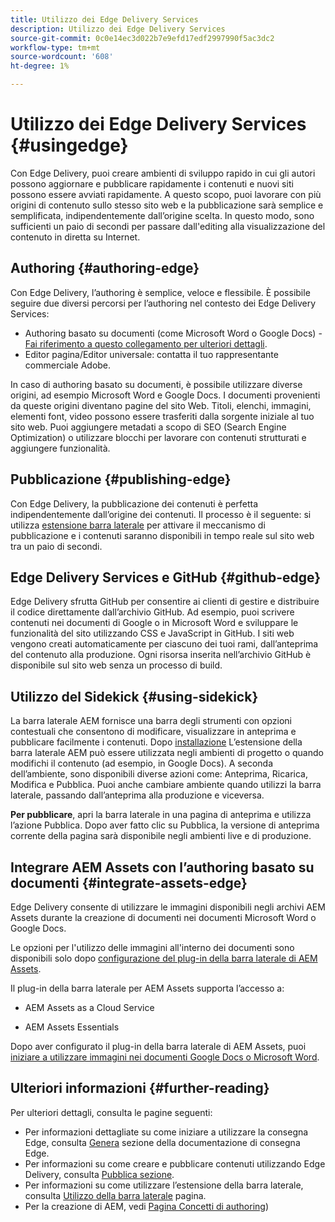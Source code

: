 ```yaml
---
title: Utilizzo dei Edge Delivery Services
description: Utilizzo dei Edge Delivery Services
source-git-commit: 0c0e14ec3d022b7e9efd17edf2997990f5ac3dc2
workflow-type: tm+mt
source-wordcount: '608'
ht-degree: 1%

---
```


# Utilizzo dei Edge Delivery Services {#usingedge}

Con Edge Delivery, puoi creare ambienti di sviluppo rapido in cui gli autori possono aggiornare e pubblicare rapidamente i contenuti e nuovi siti possono essere avviati rapidamente. A questo scopo, puoi lavorare con più origini di contenuto sullo stesso sito web e la pubblicazione sarà semplice e semplificata, indipendentemente dall’origine scelta. In questo modo, sono sufficienti un paio di secondi per passare dall&#39;editing alla visualizzazione del contenuto in diretta su Internet.

## Authoring   {#authoring-edge}

Con Edge Delivery, l’authoring è semplice, veloce e flessibile. È possibile seguire due diversi percorsi per l’authoring nel contesto dei Edge Delivery Services:

* Authoring basato su documenti (come Microsoft Word o Google Docs) - [Fai riferimento a questo collegamento per ulteriori dettagli](https://www.hlx.live/docs/authoring).
* Editor pagina/Editor universale: contatta il tuo rappresentante commerciale Adobe.

In caso di authoring basato su documenti, è possibile utilizzare diverse origini, ad esempio Microsoft Word e Google Docs. I documenti provenienti da queste origini diventano pagine del sito Web. Titoli, elenchi, immagini, elementi font, video possono essere trasferiti dalla sorgente iniziale al tuo sito web. Puoi aggiungere metadati a scopo di SEO (Search Engine Optimization) o utilizzare blocchi per lavorare con contenuti strutturati e aggiungere funzionalità.

## Pubblicazione {#publishing-edge}

Con Edge Delivery, la pubblicazione dei contenuti è perfetta indipendentemente dall’origine dei contenuti. Il processo è il seguente: si utilizza [estensione barra laterale](#using-sidekick) per attivare il meccanismo di pubblicazione e i contenuti saranno disponibili in tempo reale sul sito web tra un paio di secondi.

## Edge Delivery Services e GitHub {#github-edge}

Edge Delivery sfrutta GitHub per consentire ai clienti di gestire e distribuire il codice direttamente dall’archivio GitHub. Ad esempio, puoi scrivere contenuti nei documenti di Google o in Microsoft Word e sviluppare le funzionalità del sito utilizzando CSS e JavaScript in GitHub. I siti web vengono creati automaticamente per ciascuno dei tuoi rami, dall’anteprima del contenuto alla produzione. Ogni risorsa inserita nell’archivio GitHub è disponibile sul sito web senza un processo di build.

## Utilizzo del Sidekick {#using-sidekick}

La barra laterale AEM fornisce una barra degli strumenti con opzioni contestuali che consentono di modificare, visualizzare in anteprima e pubblicare facilmente i contenuti. Dopo [installazione](https://www.hlx.live/docs/sidekick-extension) L’estensione della barra laterale AEM può essere utilizzata negli ambienti di progetto o quando modifichi il contenuto (ad esempio, in Google Docs). A seconda dell’ambiente, sono disponibili diverse azioni come: Anteprima, Ricarica, Modifica e Pubblica. Puoi anche cambiare ambiente quando utilizzi la barra laterale, passando dall’anteprima alla produzione e viceversa.

**Per pubblicare**, apri la barra laterale in una pagina di anteprima e utilizza l’azione Pubblica. Dopo aver fatto clic su Pubblica, la versione di anteprima corrente della pagina sarà disponibile negli ambienti live e di produzione.

## Integrare AEM Assets con l’authoring basato su documenti {#integrate-assets-edge}

Edge Delivery consente di utilizzare le immagini disponibili negli archivi AEM Assets durante la creazione di documenti nei documenti Microsoft Word o Google Docs.

Le opzioni per l&#39;utilizzo delle immagini all&#39;interno dei documenti sono disponibili solo dopo [configurazione del plug-in della barra laterale di AEM Assets](https://www.hlx.live/developer/configuring-aem-assets-sidekick-plugin).

Il plug-in della barra laterale per AEM Assets supporta l’accesso a:

* AEM Assets as a Cloud Service

* AEM Assets Essentials

Dopo aver configurato il plug-in della barra laterale di AEM Assets, puoi [iniziare a utilizzare immagini nei documenti Google Docs o Microsoft Word](https://www.hlx.live/docs/aem-assets-sidekick-plugin).

## Ulteriori informazioni {#further-reading}

Per ulteriori dettagli, consulta le pagine seguenti:

* Per informazioni dettagliate su come iniziare a utilizzare la consegna Edge, consulta [Genera](https://www.hlx.live/docs/#build) sezione della documentazione di consegna Edge.
* Per informazioni su come creare e pubblicare contenuti utilizzando Edge Delivery, consulta [Pubblica sezione](https://www.hlx.live/docs/authoring).
* Per informazioni su come utilizzare l’estensione della barra laterale, consulta [Utilizzo della barra laterale](https://www.hlx.live/docs/sidekick) pagina.
* Per la creazione di AEM, vedi [Pagina Concetti di authoring](/help/sites-authoring/author.md))
